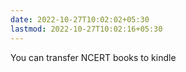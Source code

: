 ```yaml
---
date: 2022-10-27T10:02:02+05:30
lastmod: 2022-10-27T10:02:16+05:30
---
```


You can transfer NCERT books to kindle
